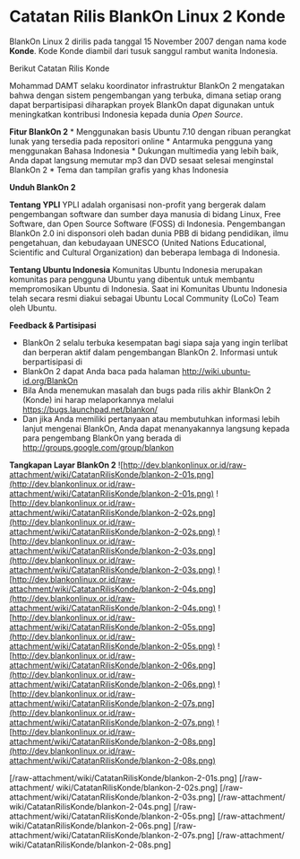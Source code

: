 # Catatan Rilis BlankOn Linux 2 Konde

BlankOn Linux 2 dirilis pada tanggal 15 November 2007 dengan nama kode **Konde**. Kode Konde diambil dari tusuk sanggul rambut wanita Indonesia.

Berikut Catatan Rilis Konde

Mohammad DAMT selaku koordinator infrastruktur BlankOn 2 mengatakan bahwa dengan sistem pengembangan yang terbuka, dimana setiap orang dapat berpartisipasi diharapkan proyek BlankOn dapat digunakan untuk meningkatkan kontribusi Indonesia kepada dunia *Open Source*.
 
**Fitur BlankOn 2**
    * Menggunakan basis Ubuntu 7.10 dengan ribuan perangkat lunak yang tersedia pada repositori online
    * Antarmuka pengguna yang menggunakan Bahasa Indonesia
    * Dukungan multimedia yang lebih baik, Anda dapat langsung memutar mp3 dan DVD sesaat selesai menginstal BlankOn 2
    * Tema dan tampilan grafis yang khas Indonesia

**Unduh BlankOn 2**

**Tentang YPLI**
YPLI adalah organisasi non-profit yang bergerak dalam pengembangan software dan sumber daya manusia di bidang Linux, Free Software, dan Open Source Software
(FOSS) di Indonesia. Pengembangan BlankOn 2.0 ini disponsori oleh badan dunia PBB di bidang pendidikan, ilmu pengetahuan, dan kebudayaan UNESCO (United
Nations Educational, Scientific and Cultural Organization) dan beberapa lembaga di Indonesia.

**Tentang Ubuntu Indonesia**
Komunitas Ubuntu Indonesia merupakan komunitas para pengguna Ubuntu yang dibentuk untuk membantu mempromosikan Ubuntu di Indonesia. Saat ini Komunitas
Ubuntu Indonesia telah secara resmi diakui sebagai Ubuntu Local Community (LoCo) Team oleh Ubuntu.

**Feedback & Partisipasi**
 * BlankOn 2 selalu terbuka kesempatan bagi siapa saja yang ingin terlibat dan berperan aktif dalam pengembangan BlankOn 2. Informasi untuk berpartisipasi di
 * BlankOn 2 dapat Anda baca pada halaman ​http://wiki.ubuntu-id.org/BlankOn
 * Bila Anda menemukan masalah dan bugs pada rilis akhir BlankOn 2 (Konde) ini harap melaporkannya melalui ​https://bugs.launchpad.net/blankon/
 * Dan jika Anda memiliki pertanyaan atau membutuhkan informasi lebih lanjut mengenai BlankOn, Anda dapat menanyakannya langsung kepada para pengembang BlankOn yang berada di ​http://groups.google.com/group/blankon

**Tangkapan Layar BlankOn 2**
![http://dev.blankonlinux.or.id/raw-attachment/wiki/CatatanRilisKonde/blankon-2-01s.png](http://dev.blankonlinux.or.id/raw-attachment/wiki/CatatanRilisKonde/blankon-2-01s.png)
![http://dev.blankonlinux.or.id/raw-attachment/wiki/CatatanRilisKonde/blankon-2-02s.png](http://dev.blankonlinux.or.id/raw-attachment/wiki/CatatanRilisKonde/blankon-2-02s.png)
![http://dev.blankonlinux.or.id/raw-attachment/wiki/CatatanRilisKonde/blankon-2-03s.png](http://dev.blankonlinux.or.id/raw-attachment/wiki/CatatanRilisKonde/blankon-2-03s.png)
![http://dev.blankonlinux.or.id/raw-attachment/wiki/CatatanRilisKonde/blankon-2-04s.png](http://dev.blankonlinux.or.id/raw-attachment/wiki/CatatanRilisKonde/blankon-2-04s.png)
![http://dev.blankonlinux.or.id/raw-attachment/wiki/CatatanRilisKonde/blankon-2-05s.png](http://dev.blankonlinux.or.id/raw-attachment/wiki/CatatanRilisKonde/blankon-2-05s.png)
![http://dev.blankonlinux.or.id/raw-attachment/wiki/CatatanRilisKonde/blankon-2-06s.png](http://dev.blankonlinux.or.id/raw-attachment/wiki/CatatanRilisKonde/blankon-2-06s.png)
![http://dev.blankonlinux.or.id/raw-attachment/wiki/CatatanRilisKonde/blankon-2-07s.png](http://dev.blankonlinux.or.id/raw-attachment/wiki/CatatanRilisKonde/blankon-2-07s.png)
![http://dev.blankonlinux.or.id/raw-attachment/wiki/CatatanRilisKonde/blankon-2-08s.png](http://dev.blankonlinux.or.id/raw-attachment/wiki/CatatanRilisKonde/blankon-2-08s.png)


[/raw-attachment/wiki/CatatanRilisKonde/blankon-2-01s.png] [/raw-attachment/
wiki/CatatanRilisKonde/blankon-2-02s.png]
[/raw-attachment/wiki/CatatanRilisKonde/blankon-2-03s.png] [/raw-attachment/
wiki/CatatanRilisKonde/blankon-2-04s.png]
[/raw-attachment/wiki/CatatanRilisKonde/blankon-2-05s.png] [/raw-attachment/
wiki/CatatanRilisKonde/blankon-2-06s.png]
[/raw-attachment/wiki/CatatanRilisKonde/blankon-2-07s.png] [/raw-attachment/
wiki/CatatanRilisKonde/blankon-2-08s.png]



